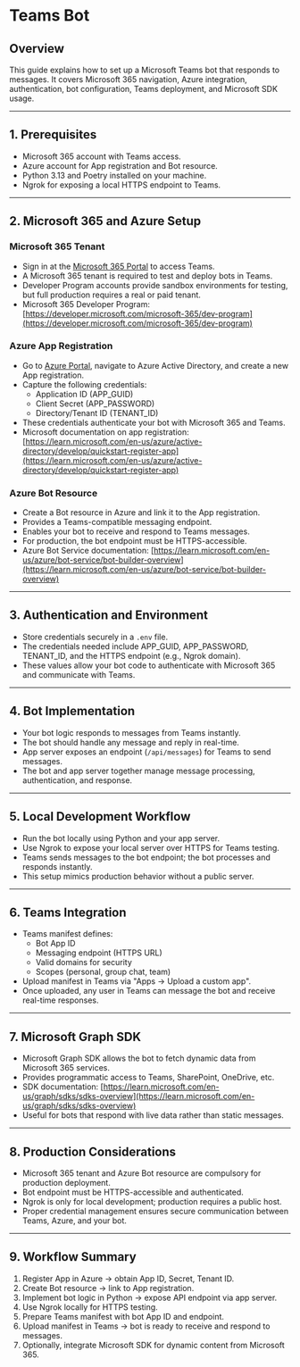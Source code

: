 # Teams Bot 

## Overview
This guide explains how to set up a Microsoft Teams bot that responds to messages. It covers Microsoft 365 navigation, Azure integration, authentication, bot configuration, Teams deployment, and Microsoft SDK usage.

---

## 1. Prerequisites
- Microsoft 365 account with Teams access.
- Azure account for App registration and Bot resource.
- Python 3.13 and Poetry installed on your machine.
- Ngrok for exposing a local HTTPS endpoint to Teams.

---

## 2. Microsoft 365 and Azure Setup

### Microsoft 365 Tenant
- Sign in at the [Microsoft 365 Portal](https://portal.office.com) to access Teams.
- A Microsoft 365 tenant is required to test and deploy bots in Teams.
- Developer Program accounts provide sandbox environments for testing, but full production requires a real or paid tenant.
- Microsoft 365 Developer Program: [https://developer.microsoft.com/microsoft-365/dev-program](https://developer.microsoft.com/microsoft-365/dev-program)

### Azure App Registration
- Go to [Azure Portal](https://portal.azure.com), navigate to Azure Active Directory, and create a new App registration.
- Capture the following credentials:
  - Application ID (APP_GUID)
  - Client Secret (APP_PASSWORD)
  - Directory/Tenant ID (TENANT_ID)
- These credentials authenticate your bot with Microsoft 365 and Teams.
- Microsoft documentation on app registration: [https://learn.microsoft.com/en-us/azure/active-directory/develop/quickstart-register-app](https://learn.microsoft.com/en-us/azure/active-directory/develop/quickstart-register-app)

### Azure Bot Resource
- Create a Bot resource in Azure and link it to the App registration.
- Provides a Teams-compatible messaging endpoint.
- Enables your bot to receive and respond to Teams messages.
- For production, the bot endpoint must be HTTPS-accessible.
- Azure Bot Service documentation: [https://learn.microsoft.com/en-us/azure/bot-service/bot-builder-overview](https://learn.microsoft.com/en-us/azure/bot-service/bot-builder-overview)

---

## 3. Authentication and Environment
- Store credentials securely in a `.env` file.
- The credentials needed include APP_GUID, APP_PASSWORD, TENANT_ID, and the HTTPS endpoint (e.g., Ngrok domain).
- These values allow your bot code to authenticate with Microsoft 365 and communicate with Teams.

---

## 4. Bot Implementation
- Your bot logic responds to messages from Teams instantly.
- The bot should handle any message and reply in real-time.
- App server exposes an endpoint (`/api/messages`) for Teams to send messages.
- The bot and app server together manage message processing, authentication, and response.

---

## 5. Local Development Workflow
- Run the bot locally using Python and your app server.
- Use Ngrok to expose your local server over HTTPS for Teams testing.
- Teams sends messages to the bot endpoint; the bot processes and responds instantly.
- This setup mimics production behavior without a public server.

---

## 6. Teams Integration
- Teams manifest defines:
  - Bot App ID
  - Messaging endpoint (HTTPS URL)
  - Valid domains for security
  - Scopes (personal, group chat, team)
- Upload manifest in Teams via "Apps → Upload a custom app".
- Once uploaded, any user in Teams can message the bot and receive real-time responses.

---

## 7. Microsoft Graph SDK 
- Microsoft Graph SDK allows the bot to fetch dynamic data from Microsoft 365 services.
- Provides programmatic access to Teams, SharePoint, OneDrive, etc.
- SDK documentation: [https://learn.microsoft.com/en-us/graph/sdks/sdks-overview](https://learn.microsoft.com/en-us/graph/sdks/sdks-overview)
- Useful for bots that respond with live data rather than static messages.

---

## 8. Production Considerations
- Microsoft 365 tenant and Azure Bot resource are compulsory for production deployment.
- Bot endpoint must be HTTPS-accessible and authenticated.
- Ngrok is only for local development; production requires a public host.
- Proper credential management ensures secure communication between Teams, Azure, and your bot.

---

## 9. Workflow Summary
1. Register App in Azure → obtain App ID, Secret, Tenant ID.
2. Create Bot resource → link to App registration.
3. Implement bot logic in Python → expose API endpoint via app server.
4. Use Ngrok locally for HTTPS testing.
5. Prepare Teams manifest with bot App ID and endpoint.
6. Upload manifest in Teams → bot is ready to receive and respond to messages.
7. Optionally, integrate Microsoft SDK for dynamic content from Microsoft 365.
